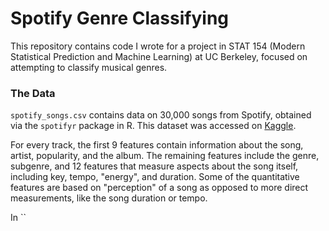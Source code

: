 # Spotify Genre Classifying
This repository contains code I wrote for a project in STAT 154 (Modern Statistical Prediction and Machine Learning) at UC Berkeley, focused on attempting to classify musical genres.


### The Data

`spotify_songs.csv` contains data on 30,000 songs from Spotify, obtained via the `spotifyr` package in R. This dataset was accessed on [Kaggle](https://www.kaggle.com/datasets/joebeachcapital/30000-spotify-songs). 

For every track, the first 9 features contain information about the song, artist, popularity, and the album. The remaining features include the genre, subgenre, and 12 features that measure aspects about the song itself, including key, tempo, "energy", and duration. Some of the quantitative features are based on "perception" of a song as opposed to more direct measurements, like the song duration or tempo.

In ``
